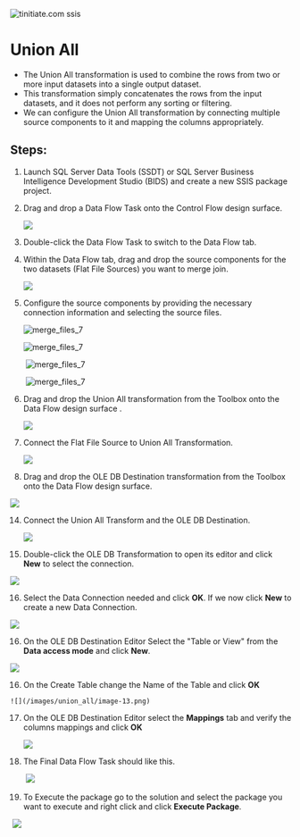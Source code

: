  ![tinitiate.com ssis](/images/tiniaitessis.png)
# Union All

* The Union All transformation is used to combine the rows from two or more input datasets into a single output dataset. 
* This transformation simply concatenates the rows from the input datasets, and it does not perform any sorting or filtering.
* We can configure the Union All transformation by connecting multiple source components to it and mapping the columns appropriately.

## Steps:

1. Launch SQL Server Data Tools (SSDT) or SQL Server Business Intelligence Development Studio (BIDS) and create a new SSIS package project.

2. Drag and drop a Data Flow Task onto the Control Flow design surface.

   

   ![](/images/merge_join/merge_files_1.png)

   

3. Double-click the Data Flow Task to switch to the Data Flow tab.

4. Within the Data Flow tab, drag and drop the source components for the two datasets (Flat File Sources) you want to merge join. 

   

   ![](/images/merge_join/merge_files_2.png)

   

5. Configure the source components by providing the necessary connection information and selecting the source files.

   

   ![merge_files_7](/images/union_all/image-1.png)

   

   ![merge_files_7](/images/union_all/image-2.png)

   

   ​													![merge_files_7](/images/union_all/image-4.png)

   

   ​												 ![merge_files_7](/images/union_all/image-5.png)	

   

6. Drag and drop the Union All transformation from the Toolbox onto the Data Flow design surface .

   

   ![](/images/union_all/image-6.png)

   

7. Connect the Flat File Source to Union All Transformation.

   

   ![](/images/union_all/image-7.png)

   

8. Drag and drop the OLE DB Destination transformation from the Toolbox onto the Data Flow design surface.



![](/images/union_all/image-8.png)



14. Connect the Union All Transform and the OLE DB Destination.

    

    ![](/images/union_all/image-9.png)

    

15. Double-click the OLE DB Transformation to open its editor and click **New** to select the connection.



![](/images/union_all/image-10.png)



16. Select the Data Connection needed and click **OK**. If we now click **New** to create a new Data Connection.

    

![](/images/union_all/image-11.png)



16.  On the OLE DB Destination Editor Select the "Table or View" from the **Data access mode** and click **New**.

    

![](/images/union_all/image-12.png)



16.  On the Create Table change the Name of the Table and click  **OK**

    

    ![](/images/union_all/image-13.png)

    

17. On the OLE DB Destination Editor select the **Mappings** tab and verify the columns mappings and click **OK**

    

    ![](/images/union_all/image-14.png)

18. The Final Data Flow Task should like this.

    

    ​												![](/images/union_all/image-15.png)

    

19. To Execute the package go to the solution and select the package you want to execute and right click and click **Execute Package**.

    

​													  ![](/images/union_all/image-16.png)
